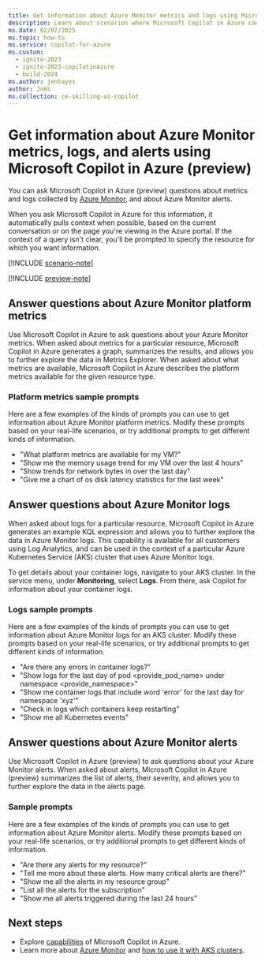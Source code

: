 ```yaml
---
title: Get information about Azure Monitor metrics and logs using Microsoft Copilot in Azure
description: Learn about scenarios where Microsoft Copilot in Azure can provide information about Azure Monitor metrics and logs.
ms.date: 02/07/2025
ms.topic: how-to
ms.service: copilot-for-azure
ms.custom:
  - ignite-2023
  - ignite-2023-copilotinAzure
  - build-2024
ms.author: jenhayes
author: JnHs
ms.collection: ce-skilling-ai-copilot
---
```


# Get information about Azure Monitor metrics, logs, and alerts using Microsoft Copilot in Azure (preview)

You can ask Microsoft Copilot in Azure (preview) questions about metrics and logs collected by [Azure Monitor](/azure/azure-monitor/), and about Azure Monitor alerts.

When you ask Microsoft Copilot in Azure for this information, it automatically pulls context when possible, based on the current conversation or on the page you're viewing in the Azure portal. If the context of a query isn't clear, you'll be prompted to specify the resource for which you want information.

[!INCLUDE [scenario-note](includes/scenario-note.md)]

[!INCLUDE [preview-note](includes/preview-note.md)]

## Answer questions about Azure Monitor platform metrics

Use Microsoft Copilot in Azure to ask questions about your Azure Monitor metrics. When asked about metrics for a particular resource, Microsoft Copilot in Azure generates a graph, summarizes the results, and allows you to further explore the data in Metrics Explorer. When asked about what metrics are available, Microsoft Copilot in Azure describes the platform metrics available for the given resource type.

### Platform metrics sample prompts

Here are a few examples of the kinds of prompts you can use to get information about Azure Monitor platform metrics. Modify these prompts based on your real-life scenarios, or try additional prompts to get different kinds of information.

- "What platform metrics are available for my VM?"
- "Show me the memory usage trend for my VM over the last 4 hours"
- "Show trends for network bytes in over the last day"
- "Give me a chart of os disk latency statistics for the last week"

## Answer questions about Azure Monitor logs

When asked about logs for a particular resource, Microsoft Copilot in Azure generates an example KQL expression and allows you to further explore the data in Azure Monitor logs. This capability is available for all customers using Log Analytics, and can be used in the context of a particular Azure Kubernetes Service (AKS) cluster that uses Azure Monitor logs.

To get details about your container logs, navigate to your AKS cluster. In the service menu, under **Monitoring**, select **Logs**. From there, ask Copilot for information about your container logs.

### Logs sample prompts

Here are a few examples of the kinds of prompts you can use to get information about Azure Monitor logs for an AKS cluster. Modify these prompts based on your real-life scenarios, or try additional prompts to get different kinds of information.

- "Are there any errors in container logs?"
- "Show logs for the last day of pod <provide_pod_name> under namespace <provide_namespace>"
- "Show me container logs that include word 'error' for the last day for namespace 'xyz'"
- "Check in logs which containers keep restarting"
- "Show me all Kubernetes events"

## Answer questions about Azure Monitor alerts

Use Microsoft Copilot in Azure (preview) to ask questions about your Azure Monitor alerts. When asked about alerts, Microsoft Copilot in Azure (preview) summarizes the list of alerts, their severity, and allows you to further explore the data in the alerts page. 

### Sample prompts

Here are a few examples of the kinds of prompts you can use to get information about Azure Monitor alerts. Modify these prompts based on your real-life scenarios, or try additional prompts to get different kinds of information.

- "Are there any alerts for my resource?"
- "Tell me more about these alerts. How many critical alerts are there?"
- "Show me all the alerts in my resource group"
- "List all the alerts for the subscription"
- "Show me all alerts triggered during the last 24 hours"

## Next steps

- Explore [capabilities](capabilities.md) of Microsoft Copilot in Azure.
- Learn more about [Azure Monitor](/azure/azure-monitor/) and [how to use it with AKS clusters](/azure/aks/monitor-aks).

